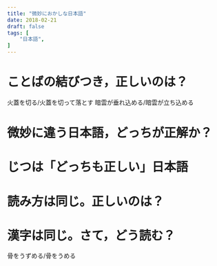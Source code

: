 ```yaml
---
title: "微妙におかしな日本語"
date: 2018-02-21
draft: false
tags: [
    "日本語",
]
---
```


# ことばの結びつき，正しいのは？
火蓋を切る/火蓋を切って落とす
暗雲が垂れ込める/暗雲が立ち込める
# 微妙に違う日本語，どっちが正解か？
# じつは「どっちも正しい」日本語
# 読み方は同じ。正しいのは？
# 漢字は同じ。さて，どう読む？
骨をうずめる/骨をうめる